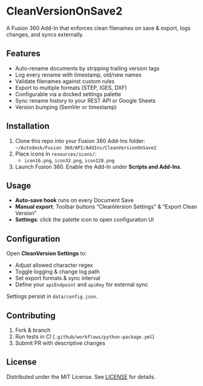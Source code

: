 # CleanVersionOnSave2

A Fusion 360 Add-In that enforces clean filenames on save & export, logs changes, and syncs externally.

## Features

- Auto-rename documents by stripping trailing version tags  
- Log every rename with timestamp, old/new names  
- Validate filenames against custom rules  
- Export to multiple formats (STEP, IGES, DXF)  
- Configurable via a docked settings palette  
- Sync rename history to your REST API or Google Sheets  
- Version bumping (SemVer or timestamp)  

## Installation

1. Clone this repo into your Fusion 360 Add-Ins folder:  
   `~/Autodesk/Fusion 360/API/AddIns/CleanVersionOnSave2`  
2. Place icons in `resources/icons/`:  
   - `icon16.png`, `icon32.png`, `icon128.png`  
3. Launch Fusion 360. Enable the Add-In under **Scripts and Add-Ins**.

## Usage

- **Auto-save hook** runs on every Document Save  
- **Manual export**: Toolbar buttons “CleanVersion Settings” & “Export Clean Version”  
- **Settings**: click the palette icon to open configuration UI  

## Configuration

Open **CleanVersion Settings** to:

- Adjust allowed character regex  
- Toggle logging & change log path  
- Set export formats & sync interval  
- Define your `apiEndpoint` and `apiKey` for external sync  

Settings persist in `data/config.json`.

## Contributing

1. Fork & branch  
2. Run tests in CI (`.github/workflows/python-package.yml`)  
3. Submit PR with descriptive changes  

## License

Distributed under the MIT License. See [LICENSE](LICENSE) for details.

